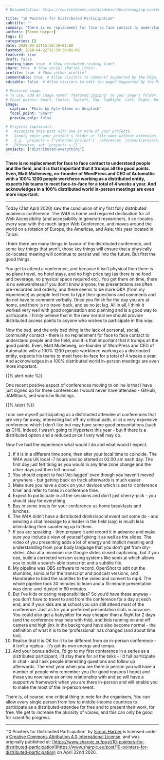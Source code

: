 ```yaml
---
# Documentation: https://sourcethemes.com/academic/docs/managing-content/

title: "10 Pointers for Distributed Participation"
subtitle: ""
summary: "There is no replacement for face to face contact to understand people and the field, and it is that important that it trumps all the good points. Even, Matt Mullenweg, co-founder of WordPress and CEO of Automattic with a 100% 1200 people workforce working as a distributed entity, expects his teams to meet face-to-face for a total of 4 weeks a year. And acknowledges in a 100% distributed world in-person meetings are even more important."
authors: [Simon Harper]
tags: []
categories: []
date: 2020-04-22T15:50:30+01:00
lastmod: 2020-04-22T15:50:30+01:00
featured: true
draft: false
reading_time: true  # Show estimated reading time?
share: true  # Show social sharing links?
profile: true  # Show author profile?
commentable: true  # Allow visitors to comment? Supported by the Page, Post, and Docs content types.
editable: false  # Allow visitors to edit the page? Supported by the Page, Post, and Docs content types.

# Featured image
# To use, add an image named `featured.jpg/png` to your page's folder.
# Focal points: Smart, Center, TopLeft, Top, TopRight, Left, Right, BottomLeft, Bottom, BottomRight.
image:
  caption: "Photo by Kyle Glenn on Unsplash"
  focal_point: "Smart"
  preview_only: false

# Projects (optional).
#   Associate this post with one or more of your projects.
#   Simply enter your project's folder or file name without extension.
#   E.g. `projects = ["internal-project"]` references `content/project/deep-learning/index.md`.
#   Otherwise, set `projects = []`.
projects: ["distributed-everything"]
---
```


**There is no replacement for face to face contact to understand people and the field, and it is that important that it trumps all the good points. Even, Matt Mullenweg, co-founder of WordPress and CEO of Automattic with a 100% 1200 people workforce working as a distributed entity, expects his teams to meet face-to-face for a total of 4 weeks a year. And acknowledges in a 100% distributed world in-person meetings are even more important.**

---

Today (21st April 2020) saw the conclusion of my first fully distributed academic conference. The W4A is home and required destination for all Web Accessibility (and accessibility in general) researchers, it co-locates every year with the much larger Web Conference, and moves around the world on a rotation of Europe, the Americas, and Asia; this year located in Taipai. 

I think there are many things in favour of the distributed conference, and some key things that aren’t, those key things will ensure that a physically co-located meeting will continue to persist well into the future. But first the good things.

You get to attend a conference, and because it isn’t physical then there is no plane travel, no hotel stays, and no high price tag (as there is no food and beverage, no physical space required etc). You get there on time, there is no awkwardness if you don’t know anyone, the presentations are often pre-recorded and orderly, and there seems to be more Q&A (from my experience) as people feel freer to type their questions and comments and do not have to comment verbally. Once you finish for the day you are at home, and there is no travel back, and so no jet lag. All in all, I think it worked very well with good organisation and planning and is a good way to participate. I firmly believe that in the new normal we should provide distributed access points to anyone who wishes to participate in this way.

Now the bad, and the only bad thing is the lack of personal, social, community contact - there is no replacement for face to face contact to understand people and the field, and it is that important that it trumps all the good points. Even, Matt Mullenweg, co-founder of WordPress and CEO of Automattic with a 100% 1200 people workforce working as a distributed entity, expects his teams to meet face-to-face for a total of 4 weeks a year. And acknowledges in a 100% distributed world in-person meetings are even more important.

{{% alert note %}}

One recent positive aspect of conferences moving to online is that I have just signed up for three conferences I would never have attended - GitHub, JAMStack, and wonk.he Buildings.

{{% /alert %}}

I can see myself participating as a distributed attendee at conferences that are very far away, interesting but off my critical path, or at a very expensive conference which I don’t like but may have some good presentations (such as CHI). Indeed, I wasn’t going to Hypertext this year - but if there is a distributed option and a reduced price I very well may do.

Now I’ve had the experience what would I do and what would I expect.

1. If it is in a different time zone, then alter your local time to coincide. The W4A was UK local -7 hours and so started at 02:00 am each day. The first day just felt tiring as you would in any time zone change and the other days just then felt normal.
2. You should expect to feel ‘Jet-lagged’ even though you haven’t moved anywhere - but getting back on track afterwards is much easier.
3. Make sure you have a clock on your devices which is set to ‘conference time’ and refer to times in conference time.
4. Expect to participate in all the sessions and don’t just cherry-pick - you should stay for everything.
5. Buy in some treats for your conference-at-home breakfasts and lunches.
6. The W4A didn’t have a distributed drinks/social event but some do - and sending a chat message to a leader in the field (say) is much less intimidating then sauntering up to them.
7. If you are speaking - then prepare it and record it in advance and make sure you include a view of yourself giving it as well as the slides. The video of you presenting adds a lot of energy and implicit meaning and understanding from your body language that you don’t get from dry-slides. Also at a minimum use Google slides closed captioning, but if you can, build a corrected version using systems like sonix.ai which allows you to build a search-able transcript and a subtitle file.
8. My pipeline was OBS software to record, OpenShot to edit out the stumbles, sonix.ai for the transcript and podcast versions, and Handbrake to bind the subtitles to the video and convert to mp4. The whole pipeline took 30 minutes to learn and a 15-minute presentation was done-and-dusted in 60 minutes.
9. But I’ve kids or caring responsibilities? So you’d have these anyway - you don’t have to travel to and from the conference for a day at each end, and if your kids are at school you can still attend most of the conference. Just as for your preferred presentation slots in advance. You could also get a babysitter for way cheaper than a flight for 2 days (and the conference may help with this), and kids running on and off camera and high jinx in the background have also become normal - the definition of what it is to be ‘professional’ has changed (and about time too). 
10. Realise that it is OK for it to be different from an in-person conference - it isn’t a replica - it’s got its own energy and tempo.
11. And your bonus advice, I’d go to my first conference in a series as a distributed participant, I’d stay there for all the talks - I’d full participate in chat - and I ask people interesting questions and follow up afterwards. The next year when you are there in person you will have a number of people who remember you (for good reasons I hope) and those you now have an online relationship with and so will have a supportive framework when you are there in-person and will enable you to make the most of the in-person event.

There is, of course, one critical thing to note for the organisers, You can allow every single person from low to middle-income countries to participate as a distributed-attendee for free and to present their work, for free. We get to increase the plurality of voices, and this can only be good for scientific progress.

---

'10 Pointers for Distributed Participation' by <a xmlns:cc="http://creativecommons.org/ns#" href="https://www.sharpic.eu/post/shell-go/" property="cc:attributionName" rel="cc:attributionURL">Simon Harper</a> is licensed under a <a rel="license" href="http://creativecommons.org/licenses/by/4.0/">Creative Commons Attribution 4.0 International License</a>, and was originally published at: [https://www.sharpic.eu/post/10-pointers-for-distributed-participation](https://www.sharpic.eu/post/10-pointers-for-distributed-participation) on April 22nd 2020.


